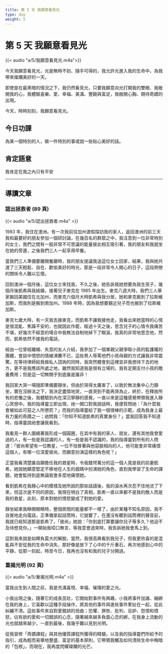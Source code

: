```yaml
---
title: 第 5 天 我願意看見光
type: day
weight: 5
---
```


# 第 5 天 我願意看見光

{{< audio "a/5/我願意看見光.m4a">}}

今天我願意看見光，光是無時不刻、隨手可得的，我允許光進入我的生命中，為我帶來燦爛美好的一天。

即使是在最黑暗的情況之下，我仍然看見光，只要我願意向光打開我的雙眼、我敞開我的心，我體驗喜樂、愛、幸福、美滿、豐饒與富足，我敞開心胸、期待奇蹟的出現。

今天，時時刻刻，我願意看見光。

## 今日功課

為某一個特別的人，做一件特別的事或說一些貼心美好的話。

## 肯定語意

我肯定在我之內只有平安

---

## 導讀文章

### 認出拯救者 (89 頁)

{{< audio "a/5/認出拯救者.m4a" >}}

1983 年，我住在澳洲。有一次我前往加州渡假探訪我的家人，返回澳洲的前三天我和最要好的朋友參加一個研討論，在幾百名的群眾之中，我注意到一位非常特別的女士，我們之間有一股非常不可思議的能量彼此相互吸引著，我的朋友和我就坐在她的旁邊，之後我們三人一起享用早餐。

當我們三人準備要離開餐廳時，我的朋友提議我送這位女士回家，結果，我與她共渡了三天輕鬆、自在、歡愉美好的時光，那是一段非常令人開心的日子，這段熱戀的關係令人難以忘懷。

回到澳洲一個月後，這位女士來找我，不久之後，她告訴我她想要為我生孩子，幾個月後凱希與我結婚，接著兒子麥克在 1985 年出生。麥克八週大時，我們三人舉家搬回美國住在北加州，而麥克六個月大時凱希與我分居，她和麥克搬到了拉斯維加斯，而我則是搬到南加州。1988 年時，因為我想要親近兒子而也搬到了拉斯維加斯。

麥克七歲大時，有一天我去接麥克，而凱希不讓我接他走，我看出來她當時的心情是很混亂、焦躁不安的，也就因此作罷，經過十天之後，思念兒子的心情令我痛苦不堪，好幾次不經意的場合中我無法自制地掉下了眼淚，我真的非常地思念他，然而，凱希依然不接我的電話，

經由一位曾經離婚、失意的友人介紹，我參加了一個單親父親爭取小孩的監護權的團體，會談中憤怒的情緒沸騰不已，這些男人辱罵他們小孩母親的方式讓我非常震驚，在等待律師給我做私人諮詢的同時，我突然體會到這裡並非我想待下去的地方，更不是我應該所處之地，雖然我知道我是很有立場的，我有定期支付小孩的贍養費用；但是這一切無關乎到底誰是誰非！

我回家大哭一場隨即準備要靜坐，但由於哭得太厲害了，以致於無法集中心力靜坐，實在沒辦法之下，我決定盡情地哭，一直哭到不能再哭為止，終於，在釋放所有的悲慟之後，我體驗到內在深沉寧靜的感覺，一直以來是這種感覺帶領我進入靜心冥想中。我的指導靈立即出現，祂一開口對我說話時，我便質問祂：「為什麼我會被如此可惡之人所懲罰？」而我的指導靈給了我一個很棒的示範，成為我身上最有力量的奇蹟之一；祂問我：「你知不知道凱希的真實身份？」當我回答我不知道時，指導靈說祂會讓我看到。

我看見一群人圍繞著我形成一個圓圈，在其中有我的家人、朋友，還有其他我曾愛過的人，有一些是我認識的人，有一些是我不認識的，我的指導靈對所有的人問道：「彼尚希望有一位教星，一位不怕冒著與他惡臉相向的人，他可能會非常痛恨這個人，有哪一位深愛彼尚，而願意扮演這樣的角色呢？」

正當我看清楚誰自願擔任我的救星時，令我錯愕萬分的這一個人竟是我的前妻凱希，她說她願意堅定不移地在人生的戲碼中扮演她的角色，直到我學習了生命的課題，她會監持到底無論我會多麼地痛恨她。

看到凱希在我靜心中的模樣及她所說的那些話語後，我的淚水再次忍不住地流了下來，但這次是不同的原因，我現在明白了真相，凱希一直以來都不是我的敵人而是我的救星，此刻，原本對她的憤怒變成了對她的愛。

靜坐結束我睜開眼睛時，整個房間的能量都不一樣了，由於某種不知名原因，我不自覺地走向電話，正準備拿起話筒時，它就響了，在還沒有聽到話筒裡的聲音前，我就已經知道那是凱希了，「彼尚」她說：「你到底打算要讓你兒子等多久？他迫不及待想見你。」一開始我啞口無言，等我意會過來時，我告訴她我會馬上到。

這對我來說是如釋負莫大的解脫，當然，我很高興看到我兒子，但我更欣喜的是混亂與不安從我的生命中消失，那好像是放下了心中的千斤重石，再次地感到心中的平靜，從那一刻起，時至今日，我再也沒有和我的兒子分開過。

### 重揭光明 (92 頁)

{{< audio "a/5/重揭光明.m4a" >}}

當我出生到人間之前，我是充滿喜悅、幸福、璀璨的愛之光。

小我出現之後，隨著它的成長茁壯，它開始對事件有興趣，小我將事件加諸、綑綁在我的身上，它喜歡以這種手段操作，將其他的事件與進些事件牽扯在一起，從此糾纏不清。這些事件來自對愛錯誤的扭曲；恐懼、罪咎、批判、忌妒、怨恨和憤怒，佔有欲的愛和一切錯誤的心念，隨著越來越多負面心念的綁，在我身上流動的光也就越來越少，一直到最後，我幾乎難以見到光明。

從我習修「奇蹟課程」與其他優質課程所獲得的精髓，以及我的指導靈們所給予的指引，成為輕而易舉地豐盛、富足的基本原則，它帶領我觸及如何清除生命中晦暗的「包袱」，而現在，我再度閃耀璨爛的光芒。
